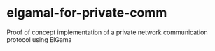 elgamal-for-private-comm
========================

Proof of concept implementation of a private network communication protocol using ElGama
